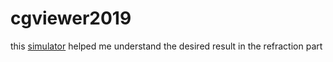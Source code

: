 # cgviewer2019

this [simulator](https://ricktu288.github.io/ray-optics/simulator/) helped me understand the desired result in the refraction part

